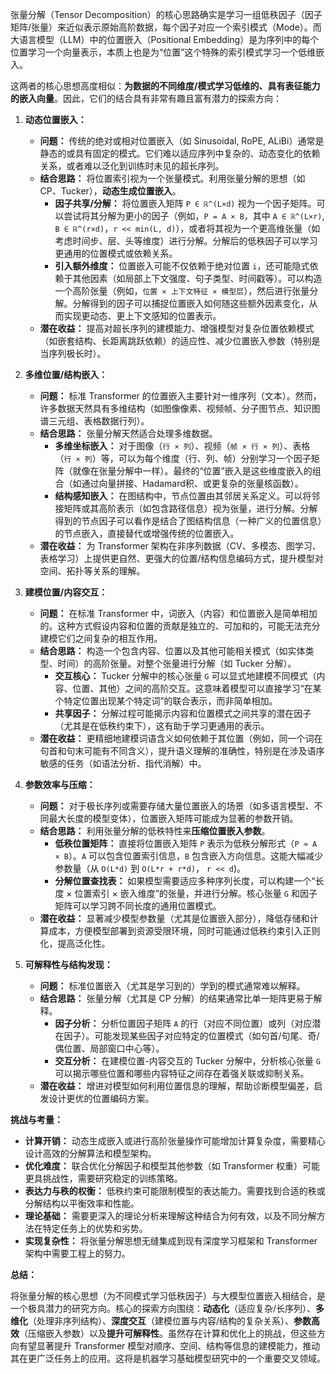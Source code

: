 张量分解（Tensor Decomposition）的核心思路确实是学习一组低秩因子（因子矩阵/张量）来近似表示原始高阶数据，每个因子对应一个索引模式（Mode）。而大语言模型（LLM）中的位置嵌入（Positional Embedding）是为序列中的每个位置学习一个向量表示，本质上也是为“位置”这个特殊的索引模式学习一个低维嵌入。

这两者的核心思想高度相似：**为数据的不同维度/模式学习低维的、具有表征能力的嵌入向量**。因此，它们的结合具有非常有趣且富有潜力的探索方向：

1.  **动态位置嵌入：**
    *   **问题：** 传统的绝对或相对位置嵌入（如 Sinusoidal, RoPE, ALiBi）通常是静态的或具有固定的模式。它们难以适应序列中复杂的、动态变化的依赖关系，或者难以泛化到训练时未见的超长序列。
    *   **结合思路：** 将位置索引视为一个张量模式。利用张量分解的思想（如 CP、Tucker），**动态生成位置嵌入**。
        *   **因子共享/分解：** 将位置嵌入矩阵 `P ∈ ℝ^(L×d)` 视为一个因子矩阵。可以尝试将其分解为更小的因子（例如，`P = A × B`，其中 `A ∈ ℝ^(L×r)`, `B ∈ ℝ^(r×d)`，`r << min(L, d)`），或者将其视为一个更高维张量（如考虑时间步、层、头等维度）进行分解。分解后的低秩因子可以学习更通用的位置模式或依赖关系。
        *   **引入额外维度：** 位置嵌入可能不仅依赖于绝对位置 `i`，还可能隐式依赖于其他因素（如局部上下文强度、句子类型、时间戳等）。可以构造一个高阶张量（例如，`位置 × 上下文特征 × 模型层`），然后进行张量分解。分解得到的因子可以捕捉位置嵌入如何随这些额外因素变化，从而实现更动态、更上下文感知的位置表示。
    *   **潜在收益：** 提高对超长序列的建模能力、增强模型对复杂位置依赖模式（如嵌套结构、长距离跳跃依赖）的适应性、减少位置嵌入参数（特别是当序列极长时）。

2.  **多维位置/结构嵌入：**
    *   **问题：** 标准 Transformer 的位置嵌入主要针对一维序列（文本）。然而，许多数据天然具有多维结构（如图像像素、视频帧、分子图节点、知识图谱三元组、表格数据行列）。
    *   **结合思路：** 张量分解天然适合处理多维数据。
        *   **多维坐标嵌入：** 对于图像（`行 × 列`）、视频（`帧 × 行 × 列`）、表格（`行 × 列`）等，可以为每个维度（行、列、帧）分别学习一个因子矩阵（就像在张量分解中一样）。最终的“位置”嵌入是这些维度嵌入的组合（如通过向量拼接、Hadamard积、或更复杂的张量核函数）。
        *   **结构感知嵌入：** 在图结构中，节点位置由其邻居关系定义。可以将邻接矩阵或其高阶表示（如包含路径信息）视为张量，进行分解。分解得到的节点因子可以看作是结合了图结构信息（一种广义的位置信息）的节点嵌入，直接替代或增强传统的位置嵌入。
    *   **潜在收益：** 为 Transformer 架构在非序列数据（CV、多模态、图学习、表格学习）上提供更自然、更强大的位置/结构信息编码方式，提升模型对空间、拓扑等关系的理解。

3.  **建模位置/内容交互：**
    *   **问题：** 在标准 Transformer 中，词嵌入（内容）和位置嵌入是简单相加的。这种方式假设内容和位置的贡献是独立的、可加和的，可能无法充分建模它们之间复杂的相互作用。
    *   **结合思路：** 构造一个包含内容、位置以及其他可能相关模式（如实体类型、时间）的高阶张量。对整个张量进行分解（如 Tucker 分解）。
        *   **交互核心：** Tucker 分解中的核心张量 `G` 可以显式地建模不同模式（内容、位置、其他）之间的高阶交互。这意味着模型可以直接学习“在某个特定位置出现某个特定词”的联合表示，而非简单相加。
        *   **共享因子：** 分解过程可能揭示内容和位置模式之间共享的潜在因子（尤其是在低秩约束下），这有助于学习更通用的表示。
    *   **潜在收益：** 更精细地建模词语含义如何依赖于其位置（例如，同一个词在句首和句末可能有不同含义），提升语义理解的准确性，特别是在涉及语序敏感的任务（如语法分析、指代消解）中。

4.  **参数效率与压缩：**
    *   **问题：** 对于极长序列或需要存储大量位置嵌入的场景（如多语言模型、不同最大长度的模型变体），位置嵌入矩阵可能成为显著的参数开销。
    *   **结合思路：** 利用张量分解的低秩特性来**压缩位置嵌入参数**。
        *   **低秩位置矩阵：** 直接将位置嵌入矩阵 `P` 表示为低秩分解形式（`P ≈ A × B`）。`A` 可以包含位置索引信息，`B` 包含嵌入方向信息。这能大幅减少参数量（从 `O(L*d)` 到 `O(L*r + r*d)`， `r << d`)。
        *   **分解位置查找表：** 如果模型需要适应多种序列长度，可以构建一个“长度 × 位置索引 × 嵌入维度”的张量，并进行分解。核心张量 `G` 和因子矩阵可以学习跨不同长度的通用位置模式。
    *   **潜在收益：** 显著减少模型参数量（尤其是位置嵌入部分），降低存储和计算成本，方便模型部署到资源受限环境，同时可能通过低秩约束引入正则化，提高泛化性。

5.  **可解释性与结构发现：**
    *   **问题：** 标准位置嵌入（尤其是学习到的）学到的模式通常难以解释。
    *   **结合思路：** 张量分解（尤其是 CP 分解）的结果通常比单一矩阵更易于解释。
        *   **因子分析：** 分析位置因子矩阵 `A` 的行（对应不同位置）或列（对应潜在因子）。可能发现某些因子对应特定的位置模式（如句首/句尾、奇/偶位置、局部窗口中心等）。
        *   **交互分析：** 在建模位置-内容交互的 Tucker 分解中，分析核心张量 `G` 可以揭示哪些位置和哪些内容特征之间存在着强关联或抑制关系。
    *   **潜在收益：** 增进对模型如何利用位置信息的理解，帮助诊断模型偏差，启发设计更优的位置编码方案。

**挑战与考量：**

*   **计算开销：** 动态生成嵌入或进行高阶张量操作可能增加计算复杂度，需要精心设计高效的分解算法和模型架构。
*   **优化难度：** 联合优化分解因子和模型其他参数（如 Transformer 权重）可能更具挑战性，需要研究稳定的训练策略。
*   **表达力与秩的权衡：** 低秩约束可能限制模型的表达能力。需要找到合适的秩或分解结构以平衡效率和性能。
*   **理论基础：** 需要更深入的理论分析来理解这种结合为何有效，以及不同分解方法在特定任务上的优势和劣势。
*   **实现复杂性：** 将张量分解思想无缝集成到现有深度学习框架和 Transformer 架构中需要工程上的努力。

**总结：**

将张量分解的核心思想（为不同模式学习低秩因子）与大模型位置嵌入相结合，是一个极具潜力的研究方向。核心的探索方向围绕：**动态化**（适应复杂/长序列）、**多维化**（处理非序列结构）、**深度交互**（建模位置与内容/结构的复杂关系）、**参数高效**（压缩嵌入参数）以及**提升可解释性**。虽然存在计算和优化上的挑战，但这些方向有望显著提升 Transformer 模型对顺序、空间、结构等信息的建模能力，推动其在更广泛任务上的应用。这将是机器学习基础模型研究中的一个重要交叉领域。